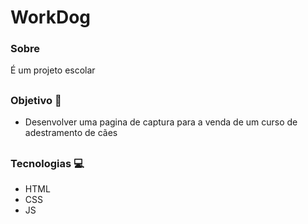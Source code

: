 # WorkDog

### Sobre
É um projeto escolar
##

### Objetivo 🎯
- Desenvolver uma pagina de captura para a venda de um curso de adestramento de cães
##

### Tecnologias 💻
- HTML
- CSS
- JS
